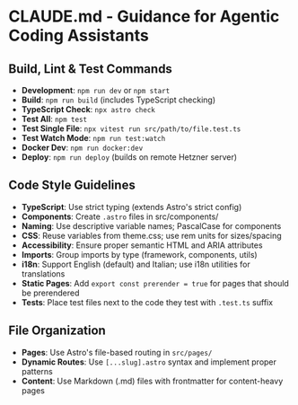 # CLAUDE.md - Guidance for Agentic Coding Assistants

## Build, Lint & Test Commands
- **Development**: `npm run dev` or `npm start`
- **Build**: `npm run build` (includes TypeScript checking)
- **TypeScript Check**: `npx astro check`
- **Test All**: `npm test`
- **Test Single File**: `npx vitest run src/path/to/file.test.ts`
- **Test Watch Mode**: `npm run test:watch`
- **Docker Dev**: `npm run docker:dev`
- **Deploy**: `npm run deploy` (builds on remote Hetzner server)

## Code Style Guidelines
- **TypeScript**: Use strict typing (extends Astro's strict config)
- **Components**: Create `.astro` files in src/components/
- **Naming**: Use descriptive variable names; PascalCase for components
- **CSS**: Reuse variables from theme.css; use rem units for sizes/spacing
- **Accessibility**: Ensure proper semantic HTML and ARIA attributes
- **Imports**: Group imports by type (framework, components, utils)
- **i18n**: Support English (default) and Italian; use i18n utilities for translations
- **Static Pages**: Add `export const prerender = true` for pages that should be prerendered
- **Tests**: Place test files next to the code they test with `.test.ts` suffix

## File Organization
- **Pages**: Use Astro's file-based routing in `src/pages/`
- **Dynamic Routes**: Use `[...slug].astro` syntax and implement proper patterns
- **Content**: Use Markdown (.md) files with frontmatter for content-heavy pages